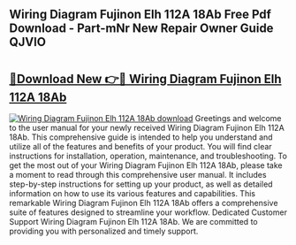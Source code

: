 ## Wiring Diagram Fujinon Elh 112A 18Ab Free Pdf Download - Part-mNr New Repair Owner Guide QJVlO

# <h2><a href="http://dfhn713.blite.top/?on=Wiring+Diagram+Fujinon+Elh+112A+18Ab">🔗Download New 👉🔴 Wiring Diagram Fujinon Elh 112A 18Ab</a></h2>

[![Wiring Diagram Fujinon Elh 112A 18Ab download](https://i.imgur.com/lujVjoI.png)](http://dfhn713.blite.top/?on=Wiring+Diagram+Fujinon+Elh+112A+18Ab)
Greetings and welcome to the user manual for your newly received Wiring Diagram Fujinon Elh 112A 18Ab. This comprehensive guide is intended to help you understand and utilize all of the features and benefits of your product. You will find clear instructions for installation, operation, maintenance, and troubleshooting. To get the most out of your Wiring Diagram Fujinon Elh 112A 18Ab, please take a moment to read through this comprehensive user manual. It includes step-by-step instructions for setting up your product, as well as detailed information on how to use its various features and capabilities. This remarkable Wiring Diagram Fujinon Elh 112A 18Ab offers a comprehensive suite of features designed to streamline your workflow. Dedicated Customer Support Wiring Diagram Fujinon Elh 112A 18Ab. We are committed to providing you with personalized and timely support.
